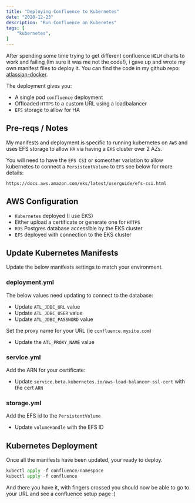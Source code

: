 ```yaml
---
title: "Deploying Confluence to Kubernetes"
date: "2020-12-23"
description: "Run Confluence on Kuberetes"
tags: [
    "kubernetes",
]
---
```


After spending some time trying to get different confluence `HELM` charts to work and failing (Im sure it was me not the code!), i gave up and wrote my own manifest files to deploy it. You can find the code in my github repo: [atlassian-docker](https://github.com/Staggerlee011/atlassian-docker/tree/master/kubernetes/confluence).

The deployment gives you:

- A single pod `confluence` deployment
- Offloaded `HTTPS` to a custom URL using a loadbalancer
- `EFS` storage to allow for HA

## Pre-reqs / Notes

My manifests and deployment is specific to running kubernetes on `AWS` and uses EFS storage to allow `HA` via having a `EKS` cluster over 2 AZs.
  
You will need to have the `EFS CSI` or someother variation to allow kubernetes to connect a `PersistentVolume` to `EFS` see below for more details:

`https://docs.aws.amazon.com/eks/latest/userguide/efs-csi.html`

## AWS Configuration

- `Kubernetes` deployed (I use EKS)
- Either upload a certificate or generate one for `HTTPS`
- `RDS` Postgres database accessible by the EKS cluster
- `EFS` deployed with connection to the EKS cluster

## Update Kubernetes Manifests

Update the below manifests settings to match your environment.

### deployment.yml

The below values need updating to connect to the database:

- Update `ATL_JDBC_URL` value
- Update `ATL_JDBC_USER` value
- Update `ATL_JDBC_PASSWORD` value

Set the proxy name for your URL (ie `confluence.mysite.com`)

- Update the `ATL_PROXY_NAME` value

### service.yml

Add the ARN for your certificate:

- Update `service.beta.kubernetes.io/aws-load-balancer-ssl-cert` with the cert `ARN`

### storage.yml

Add the EFS id to the `PersistentVolume`

- Update `volumeHandle` with the EFS ID

## Kubernetes Deployment

Once all the manifests have been updated, your ready to deploy.

``` python
kubectl apply -f confluence/namespace
kubectl apply -f confluence
```

And there you have it, with fingers crossed you should now be able to go to your URL and see a confluence setup page :)
